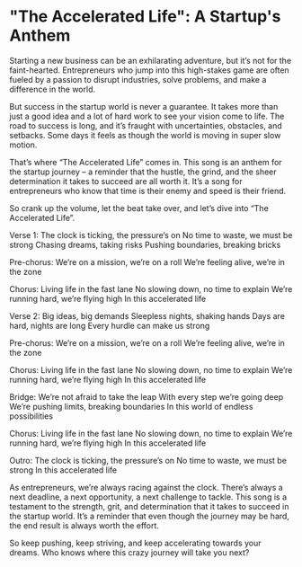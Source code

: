 # "The Accelerated Life": A Startup's Anthem

Starting a new business can be an exhilarating adventure, but it’s not for the faint-hearted. Entrepreneurs who jump into this high-stakes game are often fueled by a passion to disrupt industries, solve problems, and make a difference in the world.

But success in the startup world is never a guarantee. It takes more than just a good idea and a lot of hard work to see your vision come to life. The road to success is long, and it’s fraught with uncertainties, obstacles, and setbacks. Some days it feels as though the world is moving in super slow motion.

That’s where “The Accelerated Life” comes in. This song is an anthem for the startup journey – a reminder that the hustle, the grind, and the sheer determination it takes to succeed are all worth it. It’s a song for entrepreneurs who know that time is their enemy and speed is their friend. 

So crank up the volume, let the beat take over, and let’s dive into “The Accelerated Life”.

Verse 1:
The clock is ticking, the pressure’s on
No time to waste, we must be strong
Chasing dreams, taking risks
Pushing boundaries, breaking bricks

Pre-chorus:
We’re on a mission, we’re on a roll
We’re feeling alive, we’re in the zone

Chorus:
Living life in the fast lane
No slowing down, no time to explain
We’re running hard, we’re flying high
In this accelerated life

Verse 2:
Big ideas, big demands
Sleepless nights, shaking hands
Days are hard, nights are long
Every hurdle can make us strong

Pre-chorus:
We’re on a mission, we’re on a roll
We’re feeling alive, we’re in the zone

Chorus:
Living life in the fast lane
No slowing down, no time to explain
We’re running hard, we’re flying high
In this accelerated life

Bridge:
We’re not afraid to take the leap
With every step we’re going deep
We’re pushing limits, breaking boundaries
In this world of endless possibilities

Chorus:
Living life in the fast lane
No slowing down, no time to explain
We’re running hard, we’re flying high
In this accelerated life

Outro:
The clock is ticking, the pressure’s on
No time to waste, we must be strong
In this accelerated life

As entrepreneurs, we’re always racing against the clock. There’s always a next deadline, a next opportunity, a next challenge to tackle. This song is a testament to the strength, grit, and determination that it takes to succeed in the startup world. It’s a reminder that even though the journey may be hard, the end result is always worth the effort. 

So keep pushing, keep striving, and keep accelerating towards your dreams. Who knows where this crazy journey will take you next?